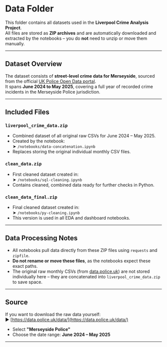 # Data Folder

This folder contains all datasets used in the **Liverpool Crime Analysis Project**.  
All files are stored as **ZIP archives** and are automatically downloaded and extracted by the notebooks – you do **not** need to unzip or move them manually.

---

## Dataset Overview

The dataset consists of **street-level crime data for Merseyside**, sourced from the official [UK Police Open Data portal](https://data.police.uk/data/).  
It spans **June 2024 to May 2025**, covering a full year of recorded crime incidents in the Merseyside Police jurisdiction.

---

## Included Files

### `liverpool_crime_data.zip`
- Combined dataset of all original raw CSVs for June 2024 – May 2025.
- Created by the notebook:  
  ➤ `/notebooks/data-concatenation.ipynb`  
- Replaces storing the original individual monthly CSV files.

### `clean_data.zip`
- First cleaned dataset created in:  
  ➤ `/notebooks/sql-cleaning.ipynb`  
- Contains cleaned, combined data ready for further checks in Python.

### `clean_data_final.zip`
- Final cleaned dataset created in:  
  ➤ `/notebooks/py-cleaning.ipynb`  
- This version is used in all EDA and dashboard notebooks.

---

## Data Processing Notes

- All notebooks pull data directly from these ZIP files using `requests` and `zipfile`.  
- **Do not rename or move these files**, as the notebooks expect these exact paths.  
- The original raw monthly CSVs (from [data.police.uk](https://data.police.uk/data/)) are not stored individually here – they are concatenated into `liverpool_crime_data.zip` to save space.

---

## Source

If you want to download the raw data yourself:  
▶️ [https://data.police.uk/data/](https://data.police.uk/data/)  
- Select **"Merseyside Police"**  
- Choose the date range: **June 2024 – May 2025**

---
